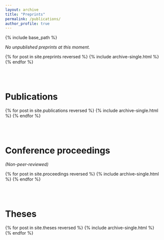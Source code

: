 ```yaml
---
layout: archive
title: "Preprints"
permalink: /publications/
author_profile: true
---
```


{% include base_path %}

*No unpublished preprints at this moment.*

{% for post in site.preprints reversed %}
  {% include archive-single.html %}
{% endfor %}

<br/><br/>



# Publications

{% for post in site.publications reversed %}
   {% include archive-single.html %}
{% endfor %}



<br/><br/>



# Conference proceedings

*(Non-peer-reviewed)*

{% for post in site.proceedings reversed %}
  {% include archive-single.html %}
{% endfor %}



<br/><br/>



# Theses

{% for post in site.theses reversed %}
  {% include archive-single.html %}
{% endfor %}

